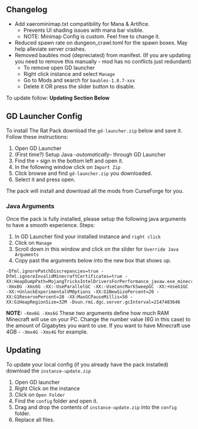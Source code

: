 ## Changelog

- Add xaerominimap.txt compatibility for Mana & Artifice. 
    - Prevents UI shading issues with mana bar visible.
    - NOTE: Minimap Config is custom. Feel free to change it.
- Reduced spawn rate on dungeon_crawl.toml for the spawn boxes. May help alleviate server crashes.   
- Removed baubles mod (depreciated) from manifest. (If you are updating you need to remove this manually - mod has no conflicts just redundant)
    - To remove open GD launcher
    - Right click instance and select `Manage`
    - Go to Mods and search for `baubles-1.8.7-xxx`
    - Delete it OR press the slider button to disable.
  
To update follow: **Updating Section Below**

## GD Launcher Config

To install The Rat Pack download the `gd-launcher.zip` below and save it. Follow these instructions:

1. Open GD Launcher
2. (First time?) Setup Java -*automatically*- through GD Launcher
3. Find the `+` sign in the bottom left and open it.
4. In the following window click on `Import Zip`
5. Click browse and find `gd-launcher.zip` you downloaded.
6. Select it and press open.

The pack will install and download all the mods from CurseForge for you. 

### Java Arguments

Once the pack is fully installed, please setup the following java arguments to have a smooth experience. Steps:

1. In GD Launcher find your installed instance and `right click`
2. Click on `Manage`
3. Scroll down in this window and click on the slider for `Override Java Arguments`
4. Copy past the arguments below into the new box that shows up. 

```
-Dfml.ignorePatchDiscrepancies=true -Dfml.ignoreInvalidMinecraftCertificates=true -XX:HeapDumpPath=MojangTricksIntelDriversForPerformance_javaw.exe_minecraft.exe.heapdump -Xmx6G -Xms6G -XX:-UseParallelGC -XX:-UseConcMarkSweepGC -XX:+UseG1GC -XX:+UnlockExperimentalVMOptions -XX:G1NewSizePercent=20 -XX:G1ReservePercent=20 -XX:MaxGCPauseMillis=50 -XX:G1HeapRegionSize=32M -Dsun.rmi.dgc.server.gcInterval=2147483646
```

**NOTE:** `-Xmx6G -Xms6G` These two arguments define how much RAM Minecraft will use on your PC. Change the number value (6G in this case) to the amount of Gigabytes you want to use. If you want to have Minecraft use 4GB - `-Xmx4G -Xms4G` for example.

## Updating

To update your local config (if you already have the pack installed) download the `instance-update.zip`

1. Open GD launcher
2. Right Click on the instance
3. Click on `Open Folder`
4. Find the `config` folder and open it.
5. Drag and drop the contents of `instance-update.zip` into the `config` folder. 
6. Replace all files.
